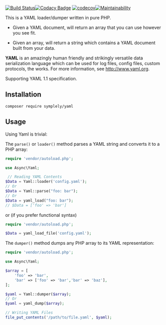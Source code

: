 [![Build Status](https://travis-ci.org/symplely/yaml.svg?branch=master)](https://travis-ci.org/symplely/yaml)[![Codacy Badge](https://api.codacy.com/project/badge/Grade/cf23167ee99d4fe8a56f5886226de70d)](https://app.codacy.com/app/symplely/yaml?utm_source=github.com&utm_medium=referral&utm_content=symplely/yaml&utm_campaign=Badge_Grade_Dashboard)
[![codecov](https://codecov.io/gh/symplely/yaml/branch/master/graph/badge.svg)](https://codecov.io/gh/symplely/yaml)[![Maintainability](https://api.codeclimate.com/v1/badges/414f3b593f321f4f255f/maintainability)](https://codeclimate.com/github/symplely/yaml/maintainability)

This is a YAML loader/dumper written in pure PHP.

- Given a YAML document, will return an array that you can use however you see fit.

- Given an array, will return a string which contains a YAML document built from your data.

**YAML** is an amazingly human friendly and strikingly versatile data serialization language which can be used 
for log files, config files, custom protocols, the works. For more information, see http://www.yaml.org.

Supporting YAML 1.1 specification.

## Installation

    composer require symplely/yaml

## Usage

Using Yaml is trivial:

The `parse()` or `loader()` method parses a YAML string and converts it to a PHP array:
```php
require 'vendor/autoload.php';

use Async\Yaml;

 // Reading YAML Contents
$Data = Yaml::loader('config.yaml');
// Or
$Data = Yaml::parse("foo: bar");
// Or
$Data = yaml_load("foo: bar");
// $Data = ['foo' => 'bar']
```

or (if you prefer functional syntax)

```php
require 'vendor/autoload.php';

$Data = yaml_load_file('config.yaml');
```

The `dumper()` method dumps any PHP array to its YAML representation:

```php
require 'vendor/autoload.php';

use Async\Yaml;

$array = [
    'foo' => 'bar',
    'bar' => ['foo' => 'bar','bar' => 'baz'],
];

$yaml = Yaml::dumper($array);
// Or
$yaml = yaml_dump($array);

// Writing YAML Files
file_put_contents('/path/to/file.yaml', $yaml);
```

